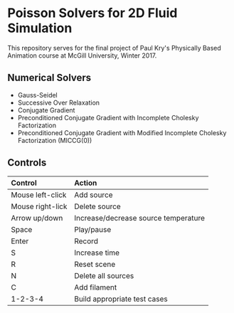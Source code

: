 # Poisson Solvers for 2D Fluid Simulation
This repository serves for the final project of Paul Kry's Physically Based Animation course at McGill University, Winter 2017.

## Numerical Solvers
* Gauss-Seidel
* Successive Over Relaxation
* Conjugate Gradient
* Preconditioned Conjugate Gradient with Incomplete Cholesky Factorization
* Preconditioned Conjugate Gradient with Modified Incomplete Cholesky Factorization (MICCG(0))

## Controls
|Control           | Action                               |
|:-----------------|:--------------------------------------|
| Mouse left-click | Add source                           |
| Mouse right-lick | Delete source                        |
| Arrow up/down    | Increase/decrease source temperature |
| Space            | Play/pause                           |
| Enter            | Record                               |
| S                | Increase time                        |
| R                | Reset scene                          |
| N                | Delete all sources                   |
| C                | Add filament                         |
| 1-2-3-4          | Build appropriate test cases         |
